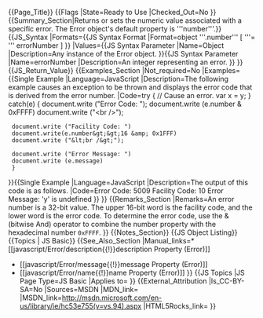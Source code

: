 {{Page_Title}}
{{Flags
|State=Ready to Use
|Checked_Out=No
}}
{{Summary_Section|Returns or sets the numeric value associated with a specific error. The Error object's default property is '''number'''.}}
{{JS_Syntax
|Formats={{JS Syntax Format
|Format=object '''.number''' [ '''= ''' errorNumber ]
}}
|Values={{JS Syntax Parameter
|Name=Object
|Description=Any instance of the Error object.
}}{{JS Syntax Parameter
|Name=errorNumber
|Description=An integer representing an error.
}}
}}
{{JS_Return_Value}}
{{Examples_Section
|Not_required=No
|Examples={{Single Example
|Language=JavaScript
|Description=The following example causes an exception to be thrown and displays the error code that is derived from the error number.
|Code=try
     {
     // Cause an error.
     var x = y;
     }
 catch(e)
     {
     document.write ("Error Code: ");
     document.write (e.number &amp; 0xFFFF)
     document.write ("&lt;br /&gt;");
     
     document.write ("Facility Code: ")
     document.write(e.number&gt;&gt;16 &amp; 0x1FFF)
     document.write ("&lt;br /&gt;");
  
     document.write ("Error Message: ")
     document.write (e.message)
     }
}}{{Single Example
|Language=JavaScript
|Description=The output of this code is as follows.
|Code=Error Code: 5009
 Facility Code: 10
 Error Message: 'y' is undefined
}}
}}
{{Remarks_Section
|Remarks=An error number is a 32-bit value. The upper 16-bit word is the facility code, and the lower word is the error code. To determine the error code, use the &amp; (bitwise And) operator to combine the number property with the hexadecimal number <code>0xFFFF</code>.
}}
{{Notes_Section}}
{{JS Object Listing}}
{{Topics | JS Basic}}
{{See_Also_Section
|Manual_links=* [[javascript/Error/description{{!}}description Property (Error)]]
* [[javascript/Error/message{{!}}message Property (Error)]]
* [[javascript/Error/name{{!}}name Property (Error)]]
}}
{{JS Topics
|JS Page Type=JS Basic
|Applies to=
}}
{{External_Attribution
|Is_CC-BY-SA=No
|Sources=MSDN
|MDN_link=
|MSDN_link=http://msdn.microsoft.com/en-us/library/ie/hc53e755(v=vs.94).aspx
|HTML5Rocks_link=
}}